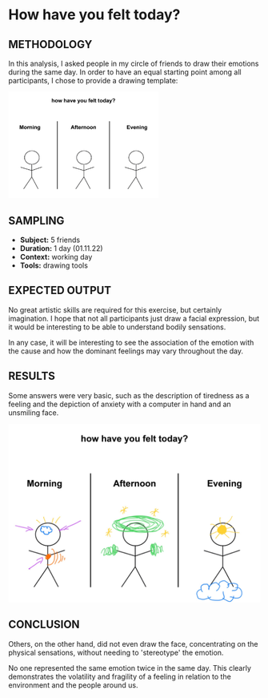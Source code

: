 # How have you felt today?
 
## METHODOLOGY
In this analysis, I asked people in my circle of friends to draw their emotions during the same day. In order to have an equal starting point among all participants, I chose to provide a drawing template: 

<img src="./How_have_you_felt_today.png"
     alt="form"
     style="float: center; width: 300px"/>

## SAMPLING
 * **Subject:** 5 friends
 * **Duration:** 1 day (01.11.22)
 * **Context:** working day
 * **Tools:** drawing tools

## EXPECTED OUTPUT
 No great artistic skills are required for this exercise, but certainly imagination. I hope that not all participants just draw a facial expression, but it would be interesting to be able to understand bodily sensations. 
 
 In any case, it will be interesting to see the association of the emotion with the cause and how the dominant feelings may vary throughout the day. 

## RESULTS
Some answers were very basic, such as the description of tiredness as a feeling and the depiction of anxiety with a computer in hand and an unsmiling face. 

<img src="./results/2.jpg"
     alt="exemple of result"
     style="float: center;" />

 ## CONCLUSION
Others, on the other hand, did not even draw the face, concentrating on the physical sensations, without needing to 'stereotype' the emotion. 

No one represented the same emotion twice in the same day. This clearly demonstrates the volatility and fragility of a feeling in relation to the environment and the people around us. 